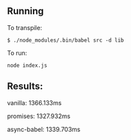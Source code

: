 ## Running
To transpile:
```
$ ./node_modules/.bin/babel src -d lib
```

To run:
```
node index.js
```


## Results:
vanilla: 1366.133ms

promises: 1327.932ms

async-babel: 1339.703ms
